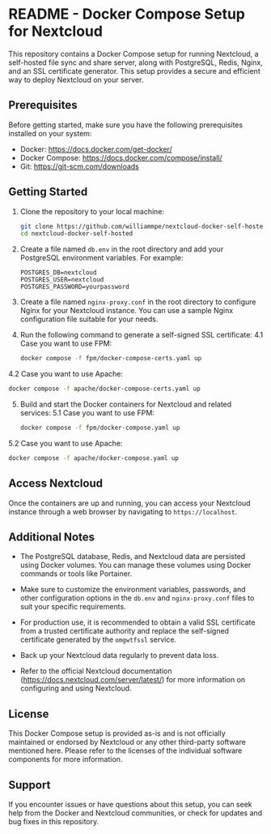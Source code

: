 # README - Docker Compose Setup for Nextcloud

This repository contains a Docker Compose setup for running Nextcloud, a self-hosted file sync and share server, along with PostgreSQL, Redis, Nginx, and an SSL certificate generator. This setup provides a secure and efficient way to deploy Nextcloud on your server. 

## Prerequisites

Before getting started, make sure you have the following prerequisites installed on your system:

- Docker: https://docs.docker.com/get-docker/
- Docker Compose: https://docs.docker.com/compose/install/
- Git: https://git-scm.com/downloads

## Getting Started

1. Clone the repository to your local machine:

   ```bash
   git clone https://github.com/williammpe/nextcloud-docker-self-hosted
   cd nextcloud-docker-self-hosted
   ```

2. Create a file named `db.env` in the root directory and add your PostgreSQL environment variables. For example:

   ```env
   POSTGRES_DB=nextcloud
   POSTGRES_USER=nextcloud
   POSTGRES_PASSWORD=yourpassword
   ```

3. Create a file named `nginx-proxy.conf` in the root directory to configure Nginx for your Nextcloud instance. You can use a sample Nginx configuration file suitable for your needs.

4. Run the following command to generate a self-signed SSL certificate:
4.1 Case you want to use FPM:
   ```bash
   docker compose -f fpm/docker-compose-certs.yaml up
   ```
4.2 Case you want to use Apache:
   ```bash
   docker compose -f apache/docker-compose-certs.yaml up
   ```

5. Build and start the Docker containers for Nextcloud and related services:
5.1 Case you want to use FPM:
   ```bash
   docker compose -f fpm/docker-compose.yaml up
   ```
5.2 Case you want to use Apache:
   ```bash
   docker compose -f apache/docker-compose.yaml up
   ```

## Access Nextcloud

Once the containers are up and running, you can access your Nextcloud instance through a web browser by navigating to `https://localhost`.

## Additional Notes

- The PostgreSQL database, Redis, and Nextcloud data are persisted using Docker volumes. You can manage these volumes using Docker commands or tools like Portainer.

- Make sure to customize the environment variables, passwords, and other configuration options in the `db.env` and `nginx-proxy.conf` files to suit your specific requirements.

- For production use, it is recommended to obtain a valid SSL certificate from a trusted certificate authority and replace the self-signed certificate generated by the `omgwtfssl` service.

- Back up your Nextcloud data regularly to prevent data loss.

- Refer to the official Nextcloud documentation (https://docs.nextcloud.com/server/latest/) for more information on configuring and using Nextcloud.

## License

This Docker Compose setup is provided as-is and is not officially maintained or endorsed by Nextcloud or any other third-party software mentioned here. Please refer to the licenses of the individual software components for more information.

## Support

If you encounter issues or have questions about this setup, you can seek help from the Docker and Nextcloud communities, or check for updates and bug fixes in this repository.
